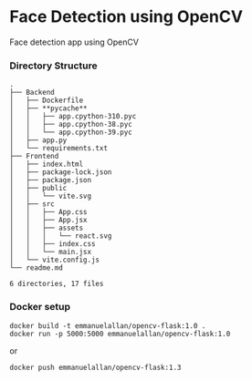 # Face Detection using OpenCV

Face detection app using OpenCV

### Directory Structure

```
.
├── Backend
│   ├── Dockerfile
│   ├── **pycache**
│   │   ├── app.cpython-310.pyc
│   │   ├── app.cpython-38.pyc
│   │   └── app.cpython-39.pyc
│   ├── app.py
│   └── requirements.txt
├── Frontend
│   ├── index.html
│   ├── package-lock.json
│   ├── package.json
│   ├── public
│   │   └── vite.svg
│   ├── src
│   │   ├── App.css
│   │   ├── App.jsx
│   │   ├── assets
│   │   │   └── react.svg
│   │   ├── index.css
│   │   └── main.jsx
│   └── vite.config.js
└── readme.md

6 directories, 17 files
```

### Docker setup

```
docker build -t emmanuelallan/opencv-flask:1.0 .
docker run -p 5000:5000 emmanuelallan/opencv-flask:1.0
```

or

```
docker push emmanuelallan/opencv-flask:1.3
```
